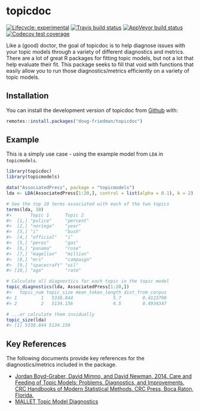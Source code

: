 
<!-- README.md is generated from README.Rmd. Please edit that file -->

# topicdoc

<!-- badges: start -->

[![Lifecycle:
experimental](https://img.shields.io/badge/lifecycle-experimental-orange.svg)](https://www.tidyverse.org/lifecycle/#experimental)
[![Travis build
status](https://travis-ci.org/doug-friedman/topicdoc.svg?branch=master)](https://travis-ci.org/doug-friedman/topicdoc)
[![AppVeyor build
status](https://ci.appveyor.com/api/projects/status/github/doug-friedman/topicdoc?branch=master&svg=true)](https://ci.appveyor.com/project/doug-friedman/topicdoc)
[![Codecov test
coverage](https://codecov.io/gh/doug-friedman/topicdoc/branch/master/graph/badge.svg)](https://codecov.io/gh/doug-friedman/topicdoc?branch=master)
<!-- badges: end -->

Like a (good) doctor, the goal of topicdoc is to help diagnose issues
with your topic models through a variety of different diagnostics and
metrics. There are a lot of great R packages for fitting topic models,
but not a lot that help evaluate their fit. This package seeks to fill
that void with functions that easily allow you to run those
diagnostics/metrics efficiently on a variety of topic models.

## Installation

You can install the development version of topicdoc from
[Github](https://www.github.com/doug-friedman/topicdoc) with:

``` r
remotes::install.packages("doug-friedman/topicdoc")
```

## Example

This is a simply use case - using the example model from `LDA` in
`topicmodels`.

``` r
library(topicdoc)
library(topicmodels)

data("AssociatedPress", package = "topicmodels")
lda <- LDA(AssociatedPress[1:20,], control = list(alpha = 0.1), k = 2)

# See the top 10 terms associated with each of the two topics
terms(lda, 10)
#>       Topic 1      Topic 2   
#>  [1,] "police"     "percent" 
#>  [2,] "noriega"    "year"    
#>  [3,] "i"          "bush"    
#>  [4,] "official"   "i"       
#>  [5,] "peres"      "gas"     
#>  [6,] "panama"     "rose"    
#>  [7,] "magellan"   "million" 
#>  [8,] "mrs"        "campaign"
#>  [9,] "spacecraft" "oil"     
#> [10,] "ago"        "rate"

# Calculate all diagnostics for each topic in the topic model
topic_diagnostics(lda, AssociatedPress[1:20,])
#>   topic_num topic_size mean_token_length dist_from_corpus
#> 1         1   5338.844               5.7        0.4123790
#> 2         2   5134.156               4.5        0.4934347

# ...or calculate them invidually
topic_size(lda)
#> [1] 5338.844 5134.156
```

## Key References

The following documents provide key references for the
diagnostics/metrics included in the package.

  - [Jordan Boyd-Graber, David Mimno, and David Newman, 2014. Care and
    Feeding of Topic Models: Problems, Diagnostics, and Improvements.
    CRC Handbooks of Modern Statistical Methods. CRC Press, Boca Raton,
    Florida.](http://www.people.fas.harvard.edu/~airoldi/pub/books/b02.AiroldiBleiEroshevaFienberg2014HandbookMMM/Ch12_MMM2014.pdf)
  - [MALLET Topic Model
    Diagnostics](http://mallet.cs.umass.edu/diagnostics.php)
